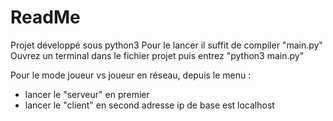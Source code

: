 # ReadMe
 Projet développé sous python3
 Pour le lancer il suffit de compiler "main.py"
 Ouvrez un terminal dans le fichier projet puis entrez "python3 main.py"
 
 
Pour le mode joueur vs joueur en réseau, depuis le menu :
 - lancer le "serveur" en premier
 - lancer le "client" en second
adresse ip de base est localhost 
